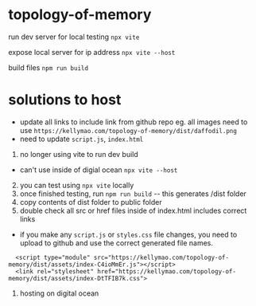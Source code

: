 # topology-of-memory

run dev server for local testing
`npx vite`

expose local server for ip address
`npx vite --host`

build files
`npm run build`

# solutions to host

* update all links to include link from github repo
eg. all images need to use `https://kellymao.com/topology-of-memory/dist/daffodil.png`
* need to update `script.js`, `index.html`

1. no longer using vite to run dev build
* can't use inside of digial ocean `npx vite --host`
2. you can test using `npx vite` locally
3. once finished testing, run `npm run build` -- this generates /dist folder
4. copy contents of dist folder to public folder
5. double check all src or href files inside of index.html includes correct links
* if you make any `script.js` or `styles.css` file changes, you need to upload to github and use the correct generated file names.
```
  <script type="module" src="https://kellymao.com/topology-of-memory/dist/assets/index-C4ioMmEr.js"></script>
  <link rel="stylesheet" href="https://kellymao.com/topology-of-memory/dist/assets/index-DtTFIB7k.css">
```

1. hosting on digital ocean
